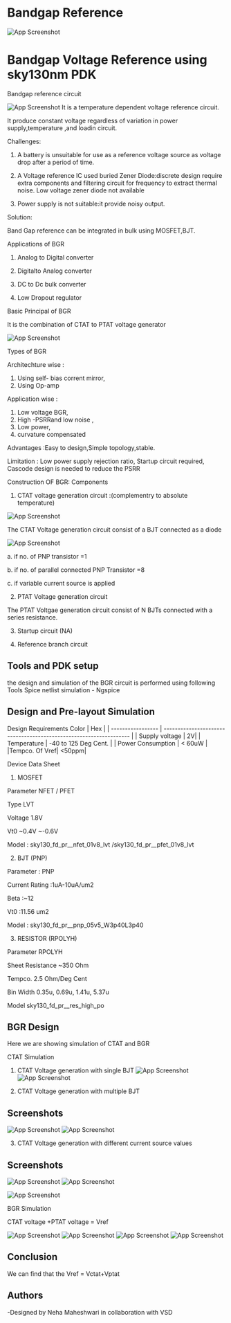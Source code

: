 # Bandgap Reference
![App Screenshot](/public/images/VSD_IAT.jpeg)
# Bandgap Voltage Reference using sky130nm PDK

Bandgap reference circuit

![App Screenshot](/public/images/Bandgap_ref.jpeg)
It is a temperature dependent voltage reference circuit.

It produce constant voltage regardless of  variation in power supply,temperature ,and loadin circuit.

Challenges: 

1. A battery is unsuitable for use as a reference voltage source as voltage drop after a period of  time.

2. A Voltage reference IC used buried Zener Diode:discrete design require extra components and filtering circuit for frequency to extract thermal noise. 
Low voltage zener diode not available

3. Power supply is not suitable:it provide noisy output.


Solution:

Band Gap reference can be integrated in bulk using MOSFET,BJT.

Applications of BGR

1. Analog to Digital converter

2. Digitalto Analog converter

3. DC to Dc bulk converter

4. Low Dropout regulator

Basic Principal of BGR

It is the combination of CTAT to PTAT voltage generator 

![App Screenshot](/public/images/Bandgap_ref_Intro.jpeg)

Types of BGR

Architechture wise :
1. Using self- bias corrent mirror,
2. Using Op-amp


Application wise : 
1. Low voltage BGR,
2. High -PSRRand low noise ,
3. Low power,
4. curvature compensated


Advantages :Easy to design,Simple topology,stable.

Limitation : Low power supply rejection ratio, Startup circuit required, Cascode design is needed to reduce the PSRR

Construction OF BGR:
Components
1. CTAT voltage generation circuit :(complementry to absolute temperature)

![App Screenshot](/public/images/CTAT.jpeg)

The CTAT Voltage generation circuit consist of a BJT connected as a diode

![App Screenshot](/public/images/CTAT_diff_topo.jpeg)

a. if no. of PNP transistor =1

b. if no. of parallel connected PNP Transistor =8

c. if variable current source is applied


2. PTAT Voltage generation circuit 

The PTAT Voltgae generation circuit consist of N BJTs connected with a series resistance.

3. Startup circuit (NA)

4. Reference branch circuit 


## Tools and PDK setup

the design and simulation of the BGR circuit is performed using following Tools
Spice netlist simulation - Ngspice

## Design and Pre-layout Simulation

Design Requirements
Color             | Hex                                                                |
| ----------------- | ------------------------------------------------------------------ |
| Supply voltage | 2V|
| Temperature | -40 to 125 Deg Cent. |
|  Power Consumption | < 60uW |
|Tempco. Of Vref| <50ppm|

     
Device Data Sheet

1. MOSFET

Parameter  	    NFET 	/                            PFET

Type 	         LVT 	                            

Voltage     	1.8V 	                            

Vt0 	        ~0.4V 	                            ~-0.6V

Model 	:    sky130_fd_pr__nfet_01v8_lvt 	/sky130_fd_pr__pfet_01v8_lvt

2. BJT (PNP)

Parameter :	PNP

Current Rating 	:1uA-10uA/um2

Beta 	:~12

Vt0 	:11.56 um2

Model :	sky130_fd_pr__pnp_05v5_W3p40L3p40


3. RESISTOR (RPOLYH)

Parameter 	RPOLYH

Sheet Resistance 	~350 Ohm

Tempco. 	2.5 Ohm/Deg Cent

Bin Width 	0.35u, 0.69u, 1.41u, 5.37u

Model 	sky130_fd_pr__res_high_po


## BGR Design
Here we are showing simulation of CTAT and BGR

CTAT Simulation

1. CTAT Voltage generation with single BJT
![App Screenshot](/public/images/ctat_bjt_sp.jpeg)
![App Screenshot](/public/images/ctat_graph.png)

2. CTAT Voltage generation with multiple BJT

## Screenshots

![App Screenshot](/public/images/ctat_mult_bjt_sp.jpeg)
![App Screenshot](/public/images/ctat_multi_bjt_graph.png)

3. CTAT Voltage generation with different current source values

## Screenshots

![App Screenshot](/public/images/ctat_i_var_sp.jpeg)
![App Screenshot](/public/images/ctat_i_var.png)

![App Screenshot](/public/images/ctat_I_VARI_GRAPH.jpeg)


BGR Simulation

CTAT voltage +PTAT voltage = Vref

![App Screenshot](/public/images/BGR_CKT_IDEAL_VCVS.jpeg)
![App Screenshot](/public/images/BGR_ideal_sp2.jpeg)
![App Screenshot](/public/images/Bgrdiff_equ.jpeg)
![App Screenshot](/public/images/bgr_VREF_VQ3.jpeg)

## Conclusion
We can find that the Vref = Vctat+Vptat
## Authors

-Designed by Neha Maheshwari in collaboration with VSD


